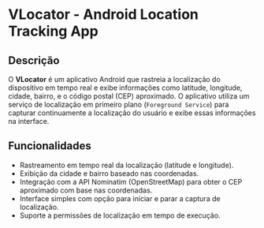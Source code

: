 # VLocator - Android Location Tracking App

## Descrição
O **VLocator** é um aplicativo Android que rastreia a localização do dispositivo em tempo real e exibe informações como latitude, longitude, cidade, bairro, e o código postal (CEP) aproximado. O aplicativo utiliza um serviço de localização em primeiro plano (`Foreground Service`) para capturar continuamente a localização do usuário e exibe essas informações na interface.

## Funcionalidades
- Rastreamento em tempo real da localização (latitude e longitude).
- Exibição da cidade e bairro baseado nas coordenadas.
- Integração com a API Nominatim (OpenStreetMap) para obter o CEP aproximado com base nas coordenadas.
- Interface simples com opção para iniciar e parar a captura de localização.
- Suporte a permissões de localização em tempo de execução.

